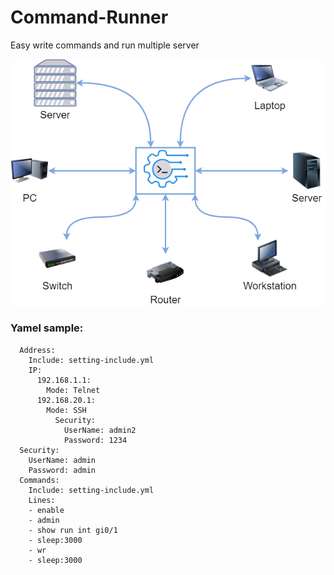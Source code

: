 # Command-Runner
Easy write commands and run multiple server

<p align="center" width="100%">
  <img src="/images/crunner.png"> 
</p>
  
### Yamel sample:
```
  Address:
    Include: setting-include.yml
    IP:
      192.168.1.1:
        Mode: Telnet
      192.168.20.1:
        Mode: SSH
          Security:
            UserName: admin2
            Password: 1234
  Security:
    UserName: admin
    Password: admin
  Commands:
    Include: setting-include.yml
    Lines:
    - enable
    - admin
    - show run int gi0/1
    - sleep:3000
    - wr
    - sleep:3000
```

